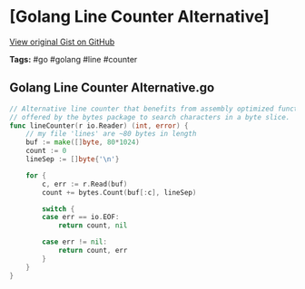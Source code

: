 # [Golang Line Counter Alternative] 

[View original Gist on GitHub](https://gist.github.com/Integralist/4396c5b9d3466800da85405c4b57866a)

**Tags:** #go #golang #line #counter

## Golang Line Counter Alternative.go

```go
// Alternative line counter that benefits from assembly optimized functions
// offered by the bytes package to search characters in a byte slice.
func lineCounter(r io.Reader) (int, error) {
	// my file 'lines' are ~80 bytes in length
	buf := make([]byte, 80*1024)
	count := 0
	lineSep := []byte{'\n'}

	for {
		c, err := r.Read(buf)
		count += bytes.Count(buf[:c], lineSep)

		switch {
		case err == io.EOF:
			return count, nil

		case err != nil:
			return count, err
		}
	}
}

```

